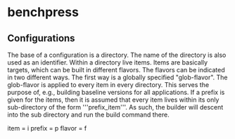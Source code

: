 # benchpress

## Configurations
The base of a configuration is a directory. The name of the directory is also used as an identifier.
Within a directory live items. Items are basically targets, which can be built in different flavors.
The flavors can be indicated in two different ways. The first way is a globally specified "glob-flavor".
The glob-flavor is applied to every item in every directory. This serves the purpose of, e.g., building baseline
versions for all applications.
If a prefix is given for the items, then it is assumed that every item lives within its only sub-directory
of the form '''prefix_item'''. As such, the builder will descent into the sub directory and run the build command
there.

item = i
prefix = p
flavor = f